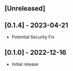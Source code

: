 ## [Unreleased]

## [0.1.4] - 2023-04-21

- Potential Security Fix

## [0.1.0] - 2022-12-16

- Initial release
